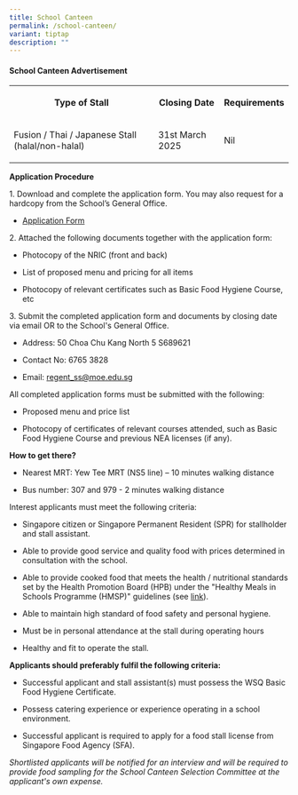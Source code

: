 ```yaml
---
title: School Canteen
permalink: /school-canteen/
variant: tiptap
description: ""
---
```

<h4>School Canteen Advertisement</h4>
<table style="minWidth: 75px">
<colgroup>
<col>
<col>
<col>
</colgroup>
<tbody>
<tr>
<th rowspan="1" colspan="1">
<p>Type of Stall</p>
</th>
<th rowspan="1" colspan="1">
<p>Closing Date</p>
</th>
<th rowspan="1" colspan="1">
<p>Requirements</p>
</th>
</tr>
<tr>
<td rowspan="1" colspan="1">
<p>Fusion / Thai / Japanese Stall (halal/non-halal)</p>
</td>
<td rowspan="1" colspan="1">
<p>31st March 2025</p>
</td>
<td rowspan="1" colspan="1">
<p>Nil</p>
</td>
</tr>
</tbody>
</table>
<p><strong>Application Procedure</strong>
</p>
<p>1. Download and complete the application form. You may also request for
a hardcopy from the School’s General Office.</p>
<ul data-tight="true" class="tight">
<li>
<p><a href="/files/canteen-stall-application-form.pdf" rel="noopener noreferrer nofollow" target="_blank">Application Form</a>
</p>
</li>
</ul>
<p>2. Attached the following documents together with the application form:</p>
<ul data-tight="true" class="tight">
<li>
<p>Photocopy of the NRIC (front and back)</p>
</li>
<li>
<p>List of proposed menu and pricing for all items</p>
</li>
<li>
<p>Photocopy of relevant certificates such as Basic Food Hygiene Course,
etc</p>
</li>
</ul>
<p>3. Submit the completed application form and documents by closing date
via email OR to the School's General Office.</p>
<ul data-tight="true" class="tight">
<li>
<p>Address: 50 Choa Chu Kang North 5 S689621</p>
</li>
<li>
<p>Contact No: 6765 3828</p>
</li>
<li>
<p>Email: <a href="mailto:regent_ss@moe.edu.sg" rel="noopener noreferrer nofollow" target="_blank">regent_ss@moe.edu.sg</a>
</p>
</li>
</ul>
<p>All completed application forms must be submitted with the following:</p>
<ul data-tight="true" class="tight">
<li>
<p>Proposed menu and price list</p>
</li>
<li>
<p>Photocopy of certificates of relevant courses attended, such as Basic
Food Hygiene Course and previous NEA licenses (if any).</p>
</li>
</ul>
<p><strong>How to get there?</strong>
</p>
<ul data-tight="true" class="tight">
<li>
<p>Nearest MRT: Yew Tee MRT (NS5 line) – 10 minutes walking distance</p>
</li>
<li>
<p>Bus number: 307 and 979 - 2 minutes walking distance</p>
</li>
</ul>
<p>Interest applicants must meet the following criteria:</p>
<ul data-tight="true" class="tight">
<li>
<p>Singapore citizen or Singapore Permanent Resident (SPR) for stallholder
and stall assistant.</p>
</li>
<li>
<p>Able to provide good service and quality food with prices determined in
consultation with the school.</p>
</li>
<li>
<p>Able to provide cooked food that meets the health / nutritional standards
set by the Health Promotion Board (HPB) under the "Healthy Meals in Schools
Programme (HMSP)" guidelines (see <a href="https://www.hpb.gov.sg/schools/school-programmes/healthy-meals-in-schools-programme" rel="noopener noreferrer nofollow" target="_blank">link</a>).</p>
</li>
<li>
<p>Able to maintain high standard of food safety and personal hygiene.</p>
</li>
<li>
<p>Must be in personal attendance at the stall during operating hours</p>
</li>
<li>
<p>Healthy and fit to operate the stall.</p>
</li>
</ul>
<p><strong>Applicants should preferably fulfil the following criteria:</strong>
</p>
<ul data-tight="true" class="tight">
<li>
<p>Successful applicant and stall assistant(s) must possess the WSQ Basic
Food Hygiene Certificate.</p>
</li>
<li>
<p>Possess catering experience or experience operating in a school environment.</p>
</li>
<li>
<p>Successful applicant is required to apply for a food stall license from
Singapore Food Agency (SFA).</p>
</li>
</ul>
<p><em>Shortlisted applicants will be notified for an interview and will be required to provide food sampling for the School Canteen Selection Committee at the applicant's own expense.</em>
</p>